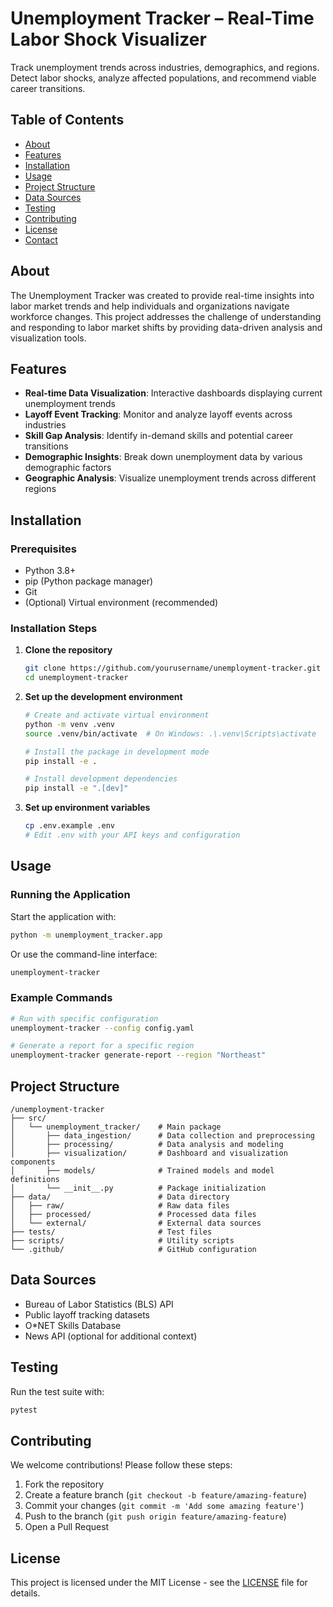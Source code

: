 # Unemployment Tracker – Real-Time Labor Shock Visualizer

Track unemployment trends across industries, demographics, and regions. Detect labor shocks, analyze affected populations, and recommend viable career transitions.

## Table of Contents
- [About](#about)
- [Features](#features)
- [Installation](#installation)
- [Usage](#usage)
- [Project Structure](#project-structure)
- [Data Sources](#data-sources)
- [Testing](#testing)
- [Contributing](#contributing)
- [License](#license)
- [Contact](#contact)

## About

The Unemployment Tracker was created to provide real-time insights into labor market trends and help individuals and organizations navigate workforce changes. This project addresses the challenge of understanding and responding to labor market shifts by providing data-driven analysis and visualization tools.

## Features

- **Real-time Data Visualization**: Interactive dashboards displaying current unemployment trends
- **Layoff Event Tracking**: Monitor and analyze layoff events across industries
- **Skill Gap Analysis**: Identify in-demand skills and potential career transitions
- **Demographic Insights**: Break down unemployment data by various demographic factors
- **Geographic Analysis**: Visualize unemployment trends across different regions

## Installation

### Prerequisites
- Python 3.8+
- pip (Python package manager)
- Git
- (Optional) Virtual environment (recommended)

### Installation Steps

1. **Clone the repository**
   ```bash
   git clone https://github.com/yourusername/unemployment-tracker.git
   cd unemployment-tracker
   ```

2. **Set up the development environment**
   ```bash
   # Create and activate virtual environment
   python -m venv .venv
   source .venv/bin/activate  # On Windows: .\.venv\Scripts\activate
   
   # Install the package in development mode
   pip install -e .
   
   # Install development dependencies
   pip install -e ".[dev]"
   ```

3. **Set up environment variables**
   ```bash
   cp .env.example .env
   # Edit .env with your API keys and configuration
   ```

## Usage

### Running the Application

Start the application with:
```bash
python -m unemployment_tracker.app
```

Or use the command-line interface:
```bash
unemployment-tracker
```

### Example Commands

```bash
# Run with specific configuration
unemployment-tracker --config config.yaml

# Generate a report for a specific region
unemployment-tracker generate-report --region "Northeast"
```

## Project Structure

```
/unemployment-tracker
├── src/
│   └── unemployment_tracker/    # Main package
│       ├── data_ingestion/      # Data collection and preprocessing
│       ├── processing/          # Data analysis and modeling
│       ├── visualization/       # Dashboard and visualization components
│       ├── models/              # Trained models and model definitions
│       └── __init__.py          # Package initialization
├── data/                        # Data directory
│   ├── raw/                     # Raw data files
│   ├── processed/               # Processed data files
│   └── external/                # External data sources
├── tests/                       # Test files
├── scripts/                     # Utility scripts
└── .github/                     # GitHub configuration
```

## Data Sources

- Bureau of Labor Statistics (BLS) API
- Public layoff tracking datasets
- O*NET Skills Database
- News API (optional for additional context)

## Testing

Run the test suite with:
```bash
pytest
```

## Contributing

We welcome contributions! Please follow these steps:

1. Fork the repository
2. Create a feature branch (`git checkout -b feature/amazing-feature`)
3. Commit your changes (`git commit -m 'Add some amazing feature'`)
4. Push to the branch (`git push origin feature/amazing-feature`)
5. Open a Pull Request

## License

This project is licensed under the MIT License - see the [LICENSE](LICENSE) file for details.

